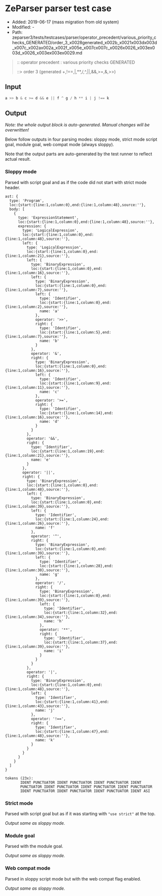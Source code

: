 # ZeParser parser test case

- Added: 2019-06-17 (mass migration from old system)
- Modified: -
- Path: zeparser3/tests/testcases/parser/operator_precedent/various_priority_checks_GENERATED/order_3_x0028generated_x002b_x0021x003dx003d_x007c_x002ax002a_x002f_x005e_x007cx007c_x0026x0026_x003ex003d_x0026_x003ex003ex0029.md

> :: operator precedent : various priority checks GENERATED
>
> ::> order 3 (generated +,!==,|,**,/,^,||,&&,>=,&,>>)

## Input

`````js
a >> b & c >= d && e || f ^ g / h ** i | j !== k
`````

## Output

_Note: the whole output block is auto-generated. Manual changes will be overwritten!_

Below follow outputs in four parsing modes: sloppy mode, strict mode script goal, module goal, web compat mode (always sloppy).

Note that the output parts are auto-generated by the test runner to reflect actual result.

### Sloppy mode

Parsed with script goal and as if the code did not start with strict mode header.

`````
ast: {
  type: 'Program',
  loc:{start:{line:1,column:0},end:{line:1,column:48},source:''},
  body: [
    {
      type: 'ExpressionStatement',
      loc:{start:{line:1,column:0},end:{line:1,column:48},source:''},
      expression: {
        type: 'LogicalExpression',
        loc:{start:{line:1,column:0},end:{line:1,column:48},source:''},
        left: {
          type: 'LogicalExpression',
          loc:{start:{line:1,column:0},end:{line:1,column:21},source:''},
          left: {
            type: 'BinaryExpression',
            loc:{start:{line:1,column:0},end:{line:1,column:16},source:''},
            left: {
              type: 'BinaryExpression',
              loc:{start:{line:1,column:0},end:{line:1,column:7},source:''},
              left: {
                type: 'Identifier',
                loc:{start:{line:1,column:0},end:{line:1,column:2},source:''},
                name: 'a'
              },
              operator: '>>',
              right: {
                type: 'Identifier',
                loc:{start:{line:1,column:5},end:{line:1,column:7},source:''},
                name: 'b'
              }
            },
            operator: '&',
            right: {
              type: 'BinaryExpression',
              loc:{start:{line:1,column:0},end:{line:1,column:16},source:''},
              left: {
                type: 'Identifier',
                loc:{start:{line:1,column:9},end:{line:1,column:11},source:''},
                name: 'c'
              },
              operator: '>=',
              right: {
                type: 'Identifier',
                loc:{start:{line:1,column:14},end:{line:1,column:16},source:''},
                name: 'd'
              }
            }
          },
          operator: '&&',
          right: {
            type: 'Identifier',
            loc:{start:{line:1,column:19},end:{line:1,column:21},source:''},
            name: 'e'
          }
        },
        operator: '||',
        right: {
          type: 'BinaryExpression',
          loc:{start:{line:1,column:0},end:{line:1,column:48},source:''},
          left: {
            type: 'BinaryExpression',
            loc:{start:{line:1,column:0},end:{line:1,column:39},source:''},
            left: {
              type: 'Identifier',
              loc:{start:{line:1,column:24},end:{line:1,column:26},source:''},
              name: 'f'
            },
            operator: '^',
            right: {
              type: 'BinaryExpression',
              loc:{start:{line:1,column:0},end:{line:1,column:39},source:''},
              left: {
                type: 'Identifier',
                loc:{start:{line:1,column:28},end:{line:1,column:30},source:''},
                name: 'g'
              },
              operator: '/',
              right: {
                type: 'BinaryExpression',
                loc:{start:{line:1,column:0},end:{line:1,column:39},source:''},
                left: {
                  type: 'Identifier',
                  loc:{start:{line:1,column:32},end:{line:1,column:34},source:''},
                  name: 'h'
                },
                operator: '**',
                right: {
                  type: 'Identifier',
                  loc:{start:{line:1,column:37},end:{line:1,column:39},source:''},
                  name: 'i'
                }
              }
            }
          },
          operator: '|',
          right: {
            type: 'BinaryExpression',
            loc:{start:{line:1,column:0},end:{line:1,column:48},source:''},
            left: {
              type: 'Identifier',
              loc:{start:{line:1,column:41},end:{line:1,column:43},source:''},
              name: 'j'
            },
            operator: '!==',
            right: {
              type: 'Identifier',
              loc:{start:{line:1,column:47},end:{line:1,column:48},source:''},
              name: 'k'
            }
          }
        }
      }
    }
  ]
}

tokens (23x):
       IDENT PUNCTUATOR IDENT PUNCTUATOR IDENT PUNCTUATOR IDENT
       PUNCTUATOR IDENT PUNCTUATOR IDENT PUNCTUATOR IDENT PUNCTUATOR
       IDENT PUNCTUATOR IDENT PUNCTUATOR IDENT PUNCTUATOR IDENT ASI
`````

### Strict mode

Parsed with script goal but as if it was starting with `"use strict"` at the top.

_Output same as sloppy mode._

### Module goal

Parsed with the module goal.

_Output same as sloppy mode._

### Web compat mode

Parsed in sloppy script mode but with the web compat flag enabled.

_Output same as sloppy mode._
